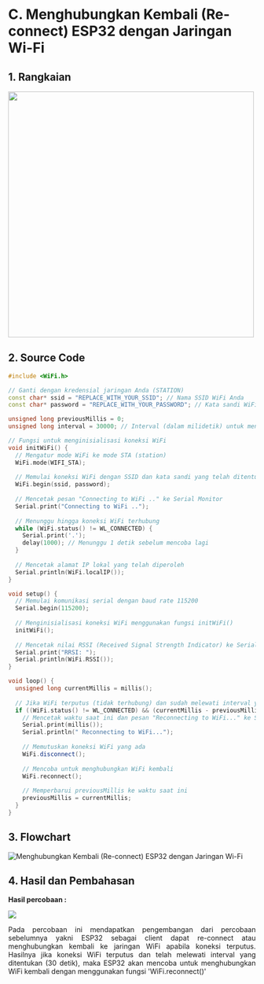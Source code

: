 # C. Menghubungkan Kembali (Re-connect) ESP32 dengan Jaringan Wi-Fi

## 1. Rangkaian

<img src="https://github.com/brianrahma/brian-system-embedded/assets/82065700/df22b4a6-37f9-4eda-8d9c-644d8d0cfec3" width="500">

## 2. Source Code

```cpp
#include <WiFi.h>

// Ganti dengan kredensial jaringan Anda (STATION)
const char* ssid = "REPLACE_WITH_YOUR_SSID"; // Nama SSID WiFi Anda
const char* password = "REPLACE_WITH_YOUR_PASSWORD"; // Kata sandi WiFi Anda

unsigned long previousMillis = 0;
unsigned long interval = 30000; // Interval (dalam milidetik) untuk mencoba kembali koneksi WiFi

// Fungsi untuk menginisialisasi koneksi WiFi
void initWiFi() {
  // Mengatur mode WiFi ke mode STA (station)
  WiFi.mode(WIFI_STA);
  
  // Memulai koneksi WiFi dengan SSID dan kata sandi yang telah ditentukan
  WiFi.begin(ssid, password);
  
  // Mencetak pesan "Connecting to WiFi .." ke Serial Monitor
  Serial.print("Connecting to WiFi ..");
  
  // Menunggu hingga koneksi WiFi terhubung
  while (WiFi.status() != WL_CONNECTED) {
    Serial.print('.');
    delay(1000); // Menunggu 1 detik sebelum mencoba lagi
  }
  
  // Mencetak alamat IP lokal yang telah diperoleh
  Serial.println(WiFi.localIP());
}

void setup() {
  // Memulai komunikasi serial dengan baud rate 115200
  Serial.begin(115200);
  
  // Menginisialisasi koneksi WiFi menggunakan fungsi initWiFi()
  initWiFi();
  
  // Mencetak nilai RSSI (Received Signal Strength Indicator) ke Serial Monitor
  Serial.print("RRSI: ");
  Serial.println(WiFi.RSSI());
}

void loop() {
  unsigned long currentMillis = millis();
  
  // Jika WiFi terputus (tidak terhubung) dan sudah melewati interval yang ditentukan
  if ((WiFi.status() != WL_CONNECTED) && (currentMillis - previousMillis >= interval)) {
    // Mencetak waktu saat ini dan pesan "Reconnecting to WiFi..." ke Serial Monitor
    Serial.print(millis());
    Serial.println(" Reconnecting to WiFi...");
    
    // Memutuskan koneksi WiFi yang ada
    WiFi.disconnect();
    
    // Mencoba untuk menghubungkan WiFi kembali
    WiFi.reconnect();
    
    // Memperbarui previousMillis ke waktu saat ini
    previousMillis = currentMillis;
  }
}

```


## 3. Flowchart

![Menghubungkan Kembali (Re-connect) ESP32 dengan Jaringan Wi-Fi](https://github.com/brianrahma/brian-system-embedded/assets/82065700/210e62c2-9e58-4541-a2be-b5aecc71dba3)

## 4. Hasil dan Pembahasan

 **Hasil percobaan :**

 ![](https://github.com/brianrahma/tahunpertama/blob/main/C%20gif.gif)

<p align="justify">Pada percobaan ini mendapatkan pengembangan dari percobaan sebelumnya yakni ESP32 sebagai client dapat re-connect atau menghubungkan kembali ke jaringan WiFi apabila koneksi terputus. Hasilnya jika koneksi WiFi terputus dan telah melewati interval yang ditentukan (30 detik), maka ESP32 akan mencoba untuk menghubungkan WiFi kembali dengan menggunakan fungsi 'WiFi.reconnect()'
